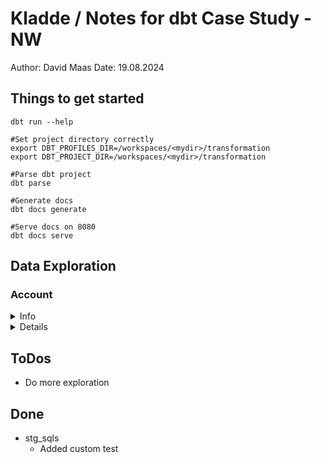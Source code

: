 # Kladde / Notes for dbt Case Study - NW
Author: David Maas 
Date: 19.08.2024

## Things to get started

```shell
dbt run --help

#Set project directory correctly
export DBT_PROFILES_DIR=/workspaces/<mydir>/transformation
export DBT_PROJECT_DIR=/workspaces/<mydir>/transformation

#Parse dbt project
dbt parse

#Generate docs
dbt docs generate

#Serve docs on 8080
dbt docs serve

```

## Data Exploration

### Account

<details>
    <summary>Info</summary>

| Attribute    | Value |
| :----- | :-- |
| Schema | <i>raw</i> |
</details>

<details>
    <summary>Details</summary>

| Column | Data Type | Constraints | Tests | More? | Comment / Remark |
|:------ | :-------- | :---------- | :---- | :---- | :--------------- |
| id     | varchar   | none        | not_null, unique| |              |  
</details>


## ToDos
- Do more exploration

## Done

- stg_sqls
    - Added custom test


